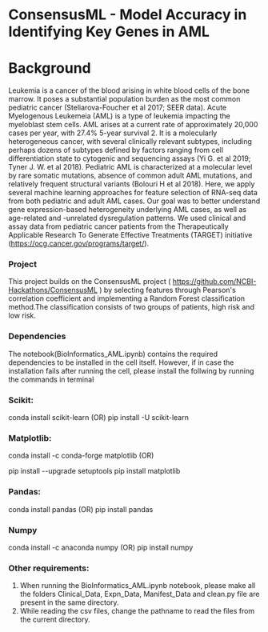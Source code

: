 # ConsensusML - Model Accuracy in Identifying Key Genes in AML 


# Background
Leukemia is a cancer of the blood arising in white blood cells of the bone marrow. It poses a substantial population burden as the most common pediatric cancer (Steliarova-Foucher et al 2017; SEER data). Acute Myelogenous Leukemeia (AML) is a type of leukemia impacting the myeloblast stem cells. AML arises at a current rate of approximately 20,000 cases per year, with 27.4% 5-year survival 2. It is a molecularly heterogeneous cancer, with several clinically relevant subtypes, including perhaps dozens of subtypes defined by factors ranging from cell differentiation state to cytogenic and sequencing assays (Yi G. et al 2019; Tyner J. W. et al 2018). Pediatric AML is characterized at a molecular level by rare somatic mutations, absence of common adult AML mutations, and relatively frequent structural variants (Bolouri H et al 2018). Here, we apply several machine learning approaches for feature selection of RNA-seq data from both pediatric and adult AML cases. Our goal was to better understand gene expression-based heterogeneity underlying AML cases, as well as age-related and -unrelated dysregulation patterns. We used clinical and assay data from pediatric cancer patients from the Therapeutically Applicable Research To Generate Effective Treatments (TARGET) initiative (https://ocg.cancer.gov/programs/target/).

### Project
This project builds on the ConsensusML project ( https://github.com/NCBI-Hackathons/ConsensusML ) by selecting features through Pearson's correlation coefficient and implementing a Random Forest classification method.The classification consists of two groups of patients, high risk and low risk.

### Dependencies
The notebook(BioInformatics_AML.ipynb) contains the required dependencies to be installed in the cell itself. However, if in case the installation fails after running the cell, please install the follwing by running the commands in terminal

### Scikit:
conda install scikit-learn (OR)
pip install -U scikit-learn

### Matplotlib:
conda install -c conda-forge matplotlib (OR)


pip install --upgrade setuptools
pip install matplotlib


### Pandas:
conda install pandas (OR)
pip install pandas

### Numpy 
conda install -c anaconda numpy (OR)
pip install numpy

### Other requirements:
1. When running the BioInformatics_AML.ipynb notebook, please make all the folders Clinical_Data, Expn_Data, Manifest_Data and clean.py file are present in the same directory.
2. While reading the csv files, change the pathname to read the files from the current directory. 
